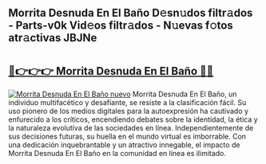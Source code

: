 ## Morrita Desnuda En El Baño D𝚎sn𝚞dos filtr𝚊dos - Parts-v0k Vid𝚎os filtr𝚊dos - N𝚞evas f𝚘tos atr𝚊ctivas JBJNe

# <h2><a href="http://mbaa8d.tromn.icu/?c=Morrita+Desnuda+En+El+Ba%c3%b1o">🔗👉👉👉 Morrita Desnuda En El Baño 🔗🔗</a></h2>

[![Morrita Desnuda En El Baño nuevo](https://i.imgur.com/pEAQMta.gif)](http://mbaa8d.tromn.icu/?c=Morrita+Desnuda+En+El+Ba%c3%b1o)
Morrita Desnuda En El Baño, un individuo multifacético y desafiante, se resiste a la clasificación fácil. Su uso pionero de los medios digitales para la autoexpresión ha cautivado y enfurecido a los críticos, encendiendo debates sobre la identidad, la ética y la naturaleza evolutiva de las sociedades en línea. Independientemente de sus decisiones futuras, su huella en el mundo virtual es imborrable. Con una dedicación inquebrantable y un atractivo innegable, el impacto de Morrita Desnuda En El Baño en la comunidad en línea es ilimitado.
